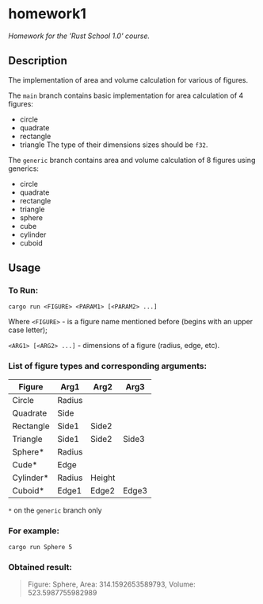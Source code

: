 # homework1
_Homework for the 'Rust School 1.0' course._

## Description
The implementation of area and volume calculation for various of figures.

The `main` branch contains basic implementation for area calculation of 4 figures:
* circle
* quadrate
* rectangle
* triangle
The type of their dimensions sizes should be `f32`.

The `generic` branch contains area and volume calculation of 8 figures using generics:
* circle
* quadrate
* rectangle
* triangle
* sphere
* cube
* cylinder
* cuboid

## Usage
### To Run:

`cargo run <FIGURE> <PARAM1> [<PARAM2> ...]`

Where `<FIGURE>` - is a figure name mentioned before (begins with an upper case letter);

`<ARG1> [<ARG2> ...]` - dimensions of a figure (radius, edge, etc).

### List of figure types and corresponding arguments:

|Figure|Arg1|Arg2|Arg3|
|------|----|----|----|
|Circle|Radius|||
|Quadrate|Side|||
|Rectangle|Side1|Side2||
|Triangle|Side1|Side2|Side3|
|Sphere*|Radius|||
|Cude*|Edge|||
|Cylinder*|Radius|Height||
|Cuboid*|Edge1|Edge2|Edge3|

`*` on the `generic` branch only

### For example:

`cargo run Sphere 5`

### Obtained result:
> Figure: Sphere, Area: 314.1592653589793, Volume: 523.5987755982989
